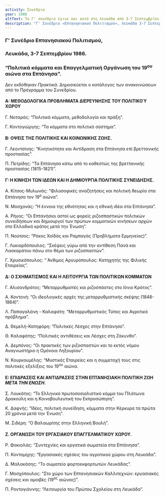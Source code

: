 ```yaml
---
activity: Συνέδρια
year: 1986
altText: Το Γ' συνέδριο έγινε και αυτό στη Λευκάδα από 3-7 Σεπτεμβρίου 1986 με θέμα: *Πολιτικά Κόμματα και Επαγγελματική Οργάνωση του 19<sup>ου</sup> αιώνα στα Επτάνησα.* Τα πρακτικά του συνεδρίου δεν εκδόθηκαν. Το Πρόγραμμα του Συνεδρίου βρίσκεται [εδώ](/xroniko/synedria/synedrio_03.html).
description: "Γ' Συνέδριο «Επτανησιακού Πολιτισμού», Λευκάδα 3-7 Σεπτεμβρίου 1986, *Πολιτικά Κόμματα και Επαγγελματική Οργάνωση του 19<sup>ου</sup> αιώνα στα Επτάνησα.* Δεν εκδόθηκαν *Πρακτικά*. Το Πρόγραμμα του Συνεδρίου βρίσκεται [εδώ](/xroniko/synedria/synedrio_03.html)."
---
```


### Γ' Συνέδριο Επτανησιακού Πολιτισμού,
### Λευκάδα, 3-7 Σεπτεμβρίου 1986.
### “Πολιτικά κόμματα και Επαγγελματική Οργάνωση του 19<sup>ου</sup> αιώνα στα Επτάνησα”.

Δεν εκδόθηκαν *Πρακτικά.* Δημοσιεύεται ο κατάλογος των ανακοινώσεων από το Πρόγραμμα του Συνεδρίου.

#### Α: ΜΕΘΟΔΟΛΟΓΙΚΑ ΠΡΟΒΛΗΜΑΤΑ ΔΙΕΡΕΥΝΗΣΗΣ ΤΟΥ ΠΟΛΙΤΙΚΟΎ ΧΩΡΟΥ

Γ. Νοταράς: “Πολιτικά κόμματα, μεθοδολογία και πράξη”.

Γ. Κοντογιώργης: “Τα κόμματα στο πολιτικό σύστημα”.

#### Β: ΟΨΕΙΣ ΤΗΣ ΠΟΛΙΤΙΚΗΣ ΚΑΙ ΚΟΙΝΩΝΙΚΗΣ ΖΩΗΣ.

Γ. Λεοντσίνης: “Κινητικότητα και Αντίδραση στα Επτάνησα επί βρεττανικής προστασίας”.

Π. Πετρίδης: “Τα Επτάνησα κάτω από το καθεστώς της βρεττανικής προστασίας \(1815-1821\)”.

#### Γ: Η ΚΙΝΗΣΗ ΤΩΝ ΙΔΕΩΝ ΚΑΙ Η ΔΗΜΙΟΥΡΓΙΑ ΠΟΛΙΤΙΚΗΣ ΣΥΝΕΙΔΗΣΗΣ.

Α. Κίτσος-Μυλωνάς: “Φιλοσοφικές αναζητήσεις και πολιτική θεωρία στα Επτάνησα τον 19<sup>ο</sup> αιώνα”.

Ν. Μοσχονάς: “Η έννοια της εθνότητας και η εθνική ιδέα στα Επτάνησα”.

Α. Ρήγος: “Οι Επτανήσιοι αστοί ως φορείς ριζοσπαστικών πολιτικών συνειδήσεων και δημιουργοί των πρώτων κομματικών κινήσεων αρχών στο Ελλαδικό κράτος μετά την Ένωση”.

Π. Νούτσος: “Ρόκος Χοϊδάς και Ραμπαγάς \(Προβλήματα Ερμηνείας\)”.

Γ. Λυκιαρδόπουλος: “Σκέψεις γύρω από την αντίθεση Πανά και Λασκαράτου πάνω στο θέμα των ριζοσπαστών”.

Γ. Χρυσικόπουλος: “ Άνθιμος Αργυρόπουλος: Κατηχητής της Φιλικής Εταιρείας”.

#### Δ: Ο ΣΧΗΜΑΤΙΣΜΟΣ ΚΑΙ Η ΛΕΙΤΟΥΡΓΙΑ ΤΩΝ ΠΟΛΙΤΙΚΩΝ ΚΟΜΜΑΤΩΝ

Γ. Αλισανδράτος: “Μεταρρυθμιστές και ριζοσπάστες στο Ιόνιο Κράτος”.

Α. Κοντονή: “Οι ιδεολογικές αρχές της μεταρρυθμιστικής σκέψης \(1848-1864\)”.

Λ. Παπαγαλάνη - Καλαφάτη: “Μεταρρυθμιστικός Τύπος και Αγροτικό πρόβλημα”.

Δ. Θεμελή-Κατηφόρη: “Πολιτικές Λέσχες στην Επτάνησο”.

Θ. Καλαφάτης: “Πολιτικές αντιθέσεις και Λέσχες στη Ζάκυνθο”.

Α. Δεμπόνος: “Οι πρακτικές των ριζοσπαστών και το εκτός νόμου Αναγνωστήριο η Ομόνοια Ληξουρίου”.

Ν. Κουρκουμέλης: “Μυστικές Εταιρείες και η συμμετοχή τους στις πολιτικές εξελίξεις του 19<sup>ου</sup> αιώνα.

#### Ε: ΕΠΙΔΡΑΣΕΙΣ ΚΑΙ ΑΝΤΙΔΡΑΣΕΙΣ ΣΤΗΝ ΕΠΤΑΝΗΣΙΑΚΗ ΠΟΛΙΤΙΚΗ ΖΩΗ *ΜΕΤΑ ΤΗΝ ΕΝΩΣΗ.*

Σ. Λουκάτος: “Το Ελληνικό πρωτοσοσιαλιστικό κόμμα του Πλάτωνα Δρακούλη και η Κοινοβουλευτική του Εκπροσώπηση”.

Κ. Δαφνής: “Ιδέες, πολιτική συνείδηση, κόμματα στην Κέρκυρα τα πρώτα 20 χρόνια μετά την Ένωση”.

Μ. Σιδέρη: “Ο Βαλαωρίτης στην Ελληνική Βουλή”.

#### Ζ. ΟΡΓΑΝΩΣΗ ΤΟΥ ΕΡΓΑΣΙΑΚΟΥ ΕΠΑΓΓΕΛΜΑΤΙΚΟΥ ΧΩΡΟΥ.

Ρ. Φακιολάς: “Συντεχνίες και εργατικά σωματεία στα Επτάνησα”.

Π. Κοντομίχης: “Εργασιακές σχέσεις του αγροτικού χώρου στη Λευκάδα”.

Δ. Μαλακάσης: “Το σωματείο φορτοεκφορτωτών Λευκάδας”.

Γ. Μοσχόπουλος: “Στο χώρο των Επτανησιακών Καλλιτεχνών: εργασιακές σχέσεις και αμοιβές \(19<sup>ος</sup> αιώνας\)”.

Π. Ροντογιάννης: “Λειτουργία του Πρώτου Σχολείου στη Λευκάδα”.
